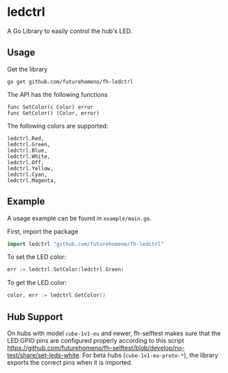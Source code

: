 # ledctrl
A Go Library to easily control the hub's LED.

## Usage
Get the library

```shell script
go get github.com/futurehomeno/fh-ledctrl
```

The API has the following functions

```
func SetColor(c Color) error
func GetColor() (Color, error)
```

The following colors are supported:

```
ledctrl.Red,
ledctrl.Green,
ledctrl.Blue,
ledctrl.White,
ledctrl.Off,
ledctrl.Yellow,
ledctrl.Cyan,
ledctrl.Magenta,
```

## Example
A usage example can be found in `example/main.go`.

First, import the package

```go
import ledctrl "github.com/futurehomeno/fh-ledctrl"
```

To set the LED color:

```go
err := ledctrl.SetColor(ledctrl.Green)
```

To get the LED color:

```go
color, err := ledctrl.GetColor()
```

## Hub Support
On hubs with model `cube-1v1-eu` and newer, fh-selftest makes sure that the LED GPIO pins are configured properly according to this script https://github.com/futurehomeno/fh-selftest/blob/develop/no-test/share/set-leds-white. For beta hubs (`cube-1v1-eu-proto-*`), the library exports the correct pins when it is imported.
